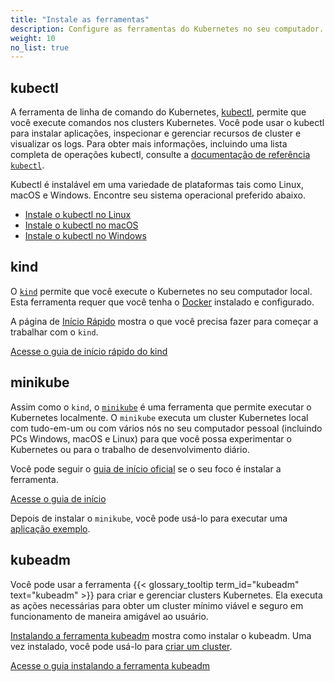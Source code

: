 ```yaml
---
title: "Instale as ferramentas"
description: Configure as ferramentas do Kubernetes no seu computador.
weight: 10
no_list: true
---
```


## kubectl

<!-- overview -->
A ferramenta de linha de comando do Kubernetes, [kubectl](/docs/reference/kubectl/kubectl/), permite que você execute comandos nos clusters Kubernetes. 
Você pode usar o kubectl para instalar aplicações, inspecionar e gerenciar recursos de cluster e visualizar os logs. 
Para obter mais informações, incluindo uma lista completa de operações kubectl, consulte a [documentação de referência `kubectl`](/docs/reference/kubectl/).

Kubectl é instalável em uma variedade de plataformas tais como Linux, macOS e Windows. 
Encontre seu sistema operacional preferido abaixo.

- [Instale o kubectl no Linux](/pt-br/docs/tasks/tools/install-kubectl-linux)
- [Instale o kubectl no macOS](/docs/tasks/tools/install-kubectl-macos)
- [Instale o kubectl no Windows](/docs/tasks/tools/install-kubectl-windows)

## kind

O [`kind`](https://kind.sigs.k8s.io/) permite que você execute o Kubernetes no seu computador local. 
Esta ferramenta requer que você tenha o [Docker](https://docs.docker.com/get-docker/) instalado e configurado.

A página de [Início Rápido](https://kind.sigs.k8s.io/docs/user/quick-start/) mostra o que você precisa fazer para começar a trabalhar com o `kind`.

<a class="btn btn-primary" href="https://kind.sigs.k8s.io/docs/user/quick-start/" role="button" aria-label="Acesse o guia de início rápido do kind">Acesse o guia de início rápido do kind</a>

## minikube

Assim como o `kind`, o [`minikube`](https://minikube.sigs.k8s.io/) é uma ferramenta que permite executar o Kubernetes localmente. 
O `minikube` executa um cluster Kubernetes local com tudo-em-um ou com vários nós no seu computador pessoal (incluindo PCs Windows, macOS e Linux) para que você possa experimentar o Kubernetes ou para o trabalho de desenvolvimento diário.

Você pode seguir o [guia de início oficial](https://minikube.sigs.k8s.io/docs/start/) se o seu foco é instalar a ferramenta.

<a class="btn btn-primary" href="https://minikube.sigs.k8s.io/docs/start/" role="button" aria-label="Acesse o guia de início">Acesse o guia de início</a>

Depois de instalar o `minikube`, você pode usá-lo para executar uma [aplicação exemplo](/pt-br/docs/tutorials/hello-minikube/).

## kubeadm

Você pode usar a ferramenta {{< glossary_tooltip term_id="kubeadm" text="kubeadm" >}} para criar e gerenciar clusters Kubernetes. 
Ela executa as ações necessárias para obter um cluster mínimo viável e seguro em funcionamento de maneira amigável ao usuário.

[Instalando a ferramenta kubeadm](/pt-br/docs/setup/production-environment/tools/kubeadm/install-kubeadm/) mostra como instalar o kubeadm. 
Uma vez instalado, você pode usá-lo para [criar um cluster](/docs/setup/production-environment/tools/kubeadm/create-cluster-kubeadm/).

<a class="btn btn-primary" href="/pt-br/docs/setup/production-environment/tools/kubeadm/install-kubeadm/" role="button" aria-label="Acesse o guia instalando a ferramenta kubeadm">Acesse o guia instalando a ferramenta kubeadm</a>
